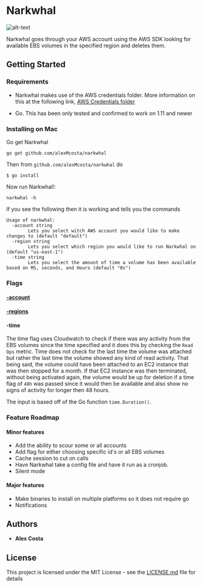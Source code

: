 # Narkwhal

![alt-text](https://i.pinimg.com/originals/74/68/f1/7468f1d665e551fad8eac0c9f97977e3.jpg)

Narkwhal goes through your AWS account using the AWS SDK looking for available EBS volumes in the specified region and deletes them.

## Getting Started

### Requirements
- Narkwhal makes use of the AWS credentials folder. More information on this at the following link, [AWS Credentials folder](https://docs.aws.amazon.com/sdk-for-go/v1/developer-guide/configuring-sdk.html#creating-the-credentials-file)

- Go. This has been only tested and confirmed to work on 1.11 and newer

### Installing on Mac

Go get Narkwhal
```
go get github.com/alexMcosta/narkwhal
```

Then from `github.com/alexMcosta/narkwhal` do
```
$ go install
```

Now run Narkwhal!:
```
narkwhal -h
```

If you see the following then it is working and tells you the commands
```         
Usage of narkwhal:
  -account string
        Lets you select witch AWS account you would like to make changes to (default "default")
  -region string
        Lets you select which region you would like to run Narkwhal on (default "us-east-1")
  -time string
        Lets you select the amount of time a volume has been available based on MS, seconds, and Hours (default "0s")
```

### Flags

#### [-account](https://github.com/alexMcosta/narkwhal/blob/master/documentation/account.md)

#### [-regions](https://github.com/alexMcosta/narkwhal/blob/master/documentation/regions.md)

#### -time
The time flag uses Cloudwatch to check if there was any activity from the EBS volumes since the time specified and it does this by checking the `Read Ops` metric. 
Time does not check for the last time the volume was attached but rather the last time the volume showed any kind of read activity. That being said, the volume 
could have been attached to an EC2 instance that was then stopped for a month. If that EC2 instance was then terminated, without being activated again, the volume 
would be up for deletion if a time flag of `48h` was passed since it would then be available and also show no signs of activity for longer then 48 hours.

The input is based off of the Go function `time.Duration()`.

### Feature Roadmap

#### Minor features
- Add the ability to scour some or all accounts
- Add flag for either choosing specific id's or all EBS volumes
- Cache session to cut on calls
- Have Narkwhal take a config file and have it run as a cronjob.
- Silent mode

#### Major features
- Make binaries to install on multiple platforms so it does not require go
- Notifications 

## Authors

* **Alex Costa** 

## License

This project is licensed under the MIT License - see the [LICENSE.md](LICENSE.md) file for details
